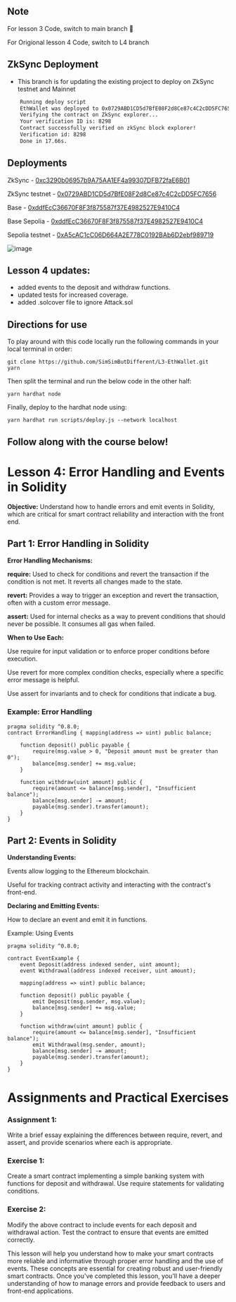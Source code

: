 ## Note

For lesson 3 Code, switch to main branch 🌿

For Origional lesson 4 Code, switch to L4 branch

## ZkSync Deployment

-   This branch is for updating the existing project to deploy on ZkSync testnet and Mainnet

```bash
    Running deploy script
    EthWallet was deployed to 0x0729ABD1CD5d7BfE08F2d8Ce87c4C2cDD5FC7656
    Verifying the contract on ZkSync explorer...
    Your verification ID is: 8298
    Contract successfully verified on zkSync block explorer!
    Verification id: 8298
    Done in 17.66s.
```

## Deployments

ZkSync - [0xc3290b06957b9A75AA1EF4a99307DFB72faE6B01](https://explorer.zksync.io/address/0xc3290b06957b9A75AA1EF4a99307DFB72faE6B01)

ZkSync testnet - [0x0729ABD1CD5d7BfE08F2d8Ce87c4C2cDD5FC7656](https://sepolia.explorer.zksync.io/address/0x0729ABD1CD5d7BfE08F2d8Ce87c4C2cDD5FC7656)

Base - [0xddfEcC36670F8F3f875587f37E4982527E9410C4](https://basescan.org/address/0xddfecc36670f8f3f875587f37e4982527e9410c4)

Base Sepolia - [0xddfEcC36670F8F3f875587f37E4982527E9410C4](https://basescan.org/address/0xddfecc36670f8f3f875587f37e4982527e9410c4)

Sepolia testnet - [0xA5cAC1cC06D664A2E778C0192BAb6D2ebf989719](https://sepolia.basescan.org/address/0xa5cac1cc06d664a2e778c0192bab6d2ebf989719)

![image](https://github.com/SimSimButDifferent/L3-EthWalletFrontEnd/assets/88177427/f888da39-3fe4-45ab-b067-ab120c51024b)

## Lesson 4 updates:

-   added events to the deposit and withdraw functions.
-   updated tests for increased coverage.
-   added .solcover file to ignore Attack.sol

## Directions for use

To play around with this code locally run the following commands in your local terminal in order:

```
git clone https://github.com/SimSimButDifferent/L3-EthWallet.git
yarn
```

Then split the terminal and run the below code in the other half:

```
yarn hardhat node
```

Finally, deploy to the hardhat node using:

```
yarn hardhat run scripts/deploy.js --network localhost
```

## Follow along with the course below!

# Lesson 4: Error Handling and Events in Solidity

**Objective:** Understand how to handle errors and emit events in Solidity, which are critical for smart contract reliability and interaction with the front end.

## Part 1: Error Handling in Solidity

**Error Handling Mechanisms:**

**require:** Used to check for conditions and revert the transaction if the condition is not met. It reverts all changes made to the state.

**revert:** Provides a way to trigger an exception and revert the transaction, often with a custom error message.

**assert:** Used for internal checks as a way to prevent conditions that should never be possible. It consumes all gas when failed.

**When to Use Each:**

Use require for input validation or to enforce proper conditions before execution.

Use revert for more complex condition checks, especially where a specific error message is helpful.

Use assert for invariants and to check for conditions that indicate a bug.

### Example: Error Handling

```solidity
pragma solidity ^0.8.0;
contract ErrorHandling { mapping(address => uint) public balance;

    function deposit() public payable {
        require(msg.value > 0, "Deposit amount must be greater than 0");
        balance[msg.sender] += msg.value;
    }

    function withdraw(uint amount) public {
        require(amount <= balance[msg.sender], "Insufficient balance");
        balance[msg.sender] -= amount;
        payable(msg.sender).transfer(amount);
    }
}
```

## Part 2: Events in Solidity

**Understanding Events:**

Events allow logging to the Ethereum blockchain.

Useful for tracking contract activity and interacting with the contract's front-end.

**Declaring and Emitting Events:**

How to declare an event and emit it in functions.

Example: Using Events

```solidity
pragma solidity ^0.8.0;

contract EventExample {
    event Deposit(address indexed sender, uint amount);
    event Withdrawal(address indexed receiver, uint amount);

    mapping(address => uint) public balance;

    function deposit() public payable {
        emit Deposit(msg.sender, msg.value);
        balance[msg.sender] += msg.value;
    }

    function withdraw(uint amount) public {
        require(amount <= balance[msg.sender], "Insufficient balance");
        emit Withdrawal(msg.sender, amount);
        balance[msg.sender] -= amount;
        payable(msg.sender).transfer(amount);
    }
}
```

# Assignments and Practical Exercises

### Assignment 1:

Write a brief essay explaining the differences between require, revert, and assert, and provide scenarios where each is appropriate.

### Exercise 1:

Create a smart contract implementing a simple banking system with functions for deposit and withdrawal. Use require statements for validating conditions.

### Exercise 2:

Modify the above contract to include events for each deposit and withdrawal action. Test the contract to ensure that events are emitted correctly.

This lesson will help you understand how to make your smart contracts more reliable and informative through proper error handling and the use of events. These concepts are essential for creating robust and user-friendly smart contracts. Once you've completed this lesson, you'll have a deeper understanding of how to manage errors and provide feedback to users and front-end applications.
